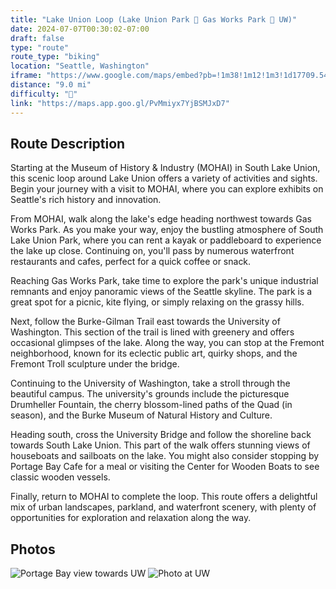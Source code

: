 ```yaml
---
title: "Lake Union Loop (Lake Union Park 🔁 Gas Works Park 🔁 UW)"
date: 2024-07-07T00:30:02-07:00
draft: false
type: "route"
route_type: "biking"
location: "Seattle, Washington"
iframe: "https://www.google.com/maps/embed?pb=!1m38!1m12!1m3!1d17709.545447987974!2d-122.34751735850328!3d47.64839540509822!2m3!1f0!2f0!3f0!3m2!1i1024!2i768!4f13.1!4m23!3e1!4m5!1s0x5490153bc0058c35%3A0x85f9776196864bd7!2sMuseum%20of%20History%20%26%20Industry%20(MOHAI)%2C%20Terry%20Avenue%20North%2C%20Seattle%2C%20WA!3m2!1d47.627583099999995!2d-122.3369278!4m5!1s0x54901502b25bb07f%3A0x1e6e55abec496196!2sGas%20Works%20Park%2C%202101%20N%20Northlake%20Way%2C%20Seattle%2C%20WA%2098103!3m2!1d47.6456308!2d-122.3343532!4m5!1s0x5490148d1d1f90c9%3A0x64421dde7b3a3288!2sThe%20Quad%20-%20University%20of%20Washington%2C%20Pierce%20Ln%2C%20Seattle%2C%20WA%2098195!3m2!1d47.657263099999994!2d-122.30719719999999!4m3!3m2!1d47.6257594!2d-122.3362093!5e0!3m2!1sen!2sus!4v1720337373039!5m2!1sen!2sus"
distance: "9.0 mi"
difficulty: "🌱"
link: "https://maps.app.goo.gl/PvMmiyx7YjBSMJxD7"
---
```


## Route Description
Starting at the Museum of History & Industry (MOHAI) in South Lake Union, this scenic loop around Lake Union offers a variety of activities and sights. Begin your journey with a visit to MOHAI, where you can explore exhibits on Seattle's rich history and innovation.

From MOHAI, walk along the lake's edge heading northwest towards Gas Works Park. As you make your way, enjoy the bustling atmosphere of South Lake Union Park, where you can rent a kayak or paddleboard to experience the lake up close. Continuing on, you'll pass by numerous waterfront restaurants and cafes, perfect for a quick coffee or snack.

Reaching Gas Works Park, take time to explore the park's unique industrial remnants and enjoy panoramic views of the Seattle skyline. The park is a great spot for a picnic, kite flying, or simply relaxing on the grassy hills.

Next, follow the Burke-Gilman Trail east towards the University of Washington. This section of the trail is lined with greenery and offers occasional glimpses of the lake. Along the way, you can stop at the Fremont neighborhood, known for its eclectic public art, quirky shops, and the Fremont Troll sculpture under the bridge.

Continuing to the University of Washington, take a stroll through the beautiful campus. The university's grounds include the picturesque Drumheller Fountain, the cherry blossom-lined paths of the Quad (in season), and the Burke Museum of Natural History and Culture.

Heading south, cross the University Bridge and follow the shoreline back towards South Lake Union. This part of the walk offers stunning views of houseboats and sailboats on the lake. You might also consider stopping by Portage Bay Cafe for a meal or visiting the Center for Wooden Boats to see classic wooden vessels.

Finally, return to MOHAI to complete the loop. This route offers a delightful mix of urban landscapes, parkland, and waterfront scenery, with plenty of opportunities for exploration and relaxation along the way.

## Photos
![Portage Bay view towards UW](/images/SLU-GasWorks-UW/IMG_0881.png)
![Photo at UW](/images/SLU-GasWorks-UW/IMG_0883.png)